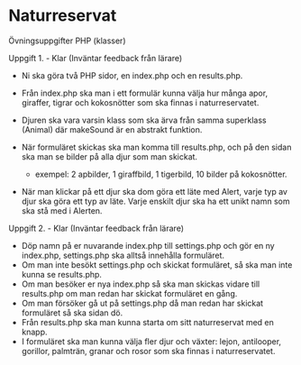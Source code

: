 # Naturreservat
Övningsuppgifter PHP (klasser)



Uppgift 1. - Klar (Inväntar feedback från lärare)

* Ni ska göra två PHP sidor, en index.php och en results.php.
* Från index.php ska man i ett formulär kunna välja hur många apor, giraffer, tigrar och kokosnötter som ska finnas i naturreservatet.
* Djuren ska vara varsin klass som ska ärva från samma superklass (Animal) där makeSound är en abstrakt funktion.
* När formuläret skickas ska man komma till results.php, och på den sidan ska man se bilder på alla djur som man skickat.
    * exempel: 2 apbilder, 1 giraffbild, 1 tigerbild, 10 bilder på kokosnötter.

* När man klickar på ett djur ska dom göra ett läte med Alert, varje typ av djur ska göra ett typ av läte. Varje enskilt djur ska ha ett unikt namn som ska stå med i Alerten.

Uppgift 2. - Klar (Inväntar feedback från lärare)

* Döp namn på er nuvarande index.php till settings.php och gör en ny index.php, settings.php ska alltså innehålla formuläret.
* Om man inte besökt settings.php och skickat formuläret, så ska man inte kunna se results.php.
* Om man besöker er nya index.php så ska man skickas vidare till results.php om man redan har skickat formuläret en gång.
* Om man försöker gå ut på settings.php då man redan har skickat formuläret så ska sidan dö.
* Från results.php ska man kunna starta om sitt naturreservat med en knapp.
* I formuläret ska man kunna välja fler djur och växter: lejon, antilooper, gorillor, palmträn, granar och rosor som ska finnas i naturreservatet.
